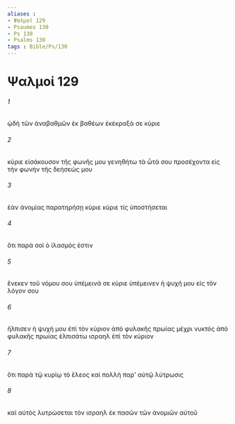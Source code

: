 ```yaml
---
aliases : 
- Ψαλμοί 129
- Psaumes 130
- Ps 130
- Psalms 130
tags : Bible/Ps/130
---
```


# Ψαλμοί 129

###### 1
ᾠδὴ τῶν ἀναβαθμῶν ἐκ βαθέων ἐκέκραξά σε κύριε
###### 2
κύριε εἰσάκουσον τῆς φωνῆς μου γενηθήτω τὰ ὦτά σου προσέχοντα εἰς τὴν φωνὴν τῆς δεήσεώς μου
###### 3
ἐὰν ἀνομίας παρατηρήσῃ κύριε κύριε τίς ὑποστήσεται
###### 4
ὅτι παρὰ σοὶ ὁ ἱλασμός ἐστιν
###### 5
ἕνεκεν τοῦ νόμου σου ὑπέμεινά σε κύριε ὑπέμεινεν ἡ ψυχή μου εἰς τὸν λόγον σου
###### 6
ἤλπισεν ἡ ψυχή μου ἐπὶ τὸν κύριον ἀπὸ φυλακῆς πρωίας μέχρι νυκτός ἀπὸ φυλακῆς πρωίας ἐλπισάτω ισραηλ ἐπὶ τὸν κύριον
###### 7
ὅτι παρὰ τῷ κυρίῳ τὸ ἔλεος καὶ πολλὴ παρ' αὐτῷ λύτρωσις
###### 8
καὶ αὐτὸς λυτρώσεται τὸν ισραηλ ἐκ πασῶν τῶν ἀνομιῶν αὐτοῦ
